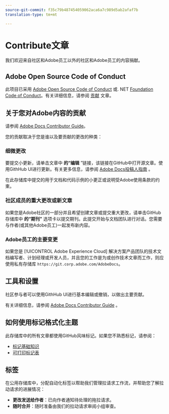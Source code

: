 ```yaml
---
source-git-commit: f35c79b487454059062aca6a7c989d5ab2afaf7b
translation-type: tm+mt

---
```

# Contribute文章

我们欢迎来自社区和Adobe员工以外的社区和Adobe员工的内容捐献。

## Adobe Open Source Code of Conduct

此项目已采用 [Adobe Open Source Code of Conduct](code-of-conduct.md) 或. NET [Foundation Code of Conduct](https://dotnetfoundation.org/code-of-conduct)。有关详细信息，请参阅 [贡献](contributing.md) 文章。

## 关于您对Adobe内容的贡献

请参阅 [Adobe Docs Contributor Guide](https://docs.adobe.com/help/en/contributor/contributor-guide/introduction.html)。

您的贡献取决于您是谁以及要贡献的更改的种类：

### 细微更改

要提交小更新，请单击文章中 **的“编辑** ”链接，该链接在GitHub中打开源文章。使用GithHub UI进行更新。有关更多信息，请参阅 [Adobe Docs投稿人指南](https://docs.adobe.com/help/en/contributor/contributor-guide/introduction.html) 。

在此存储库中提交的用于文档和代码示例的小更正或说明受Adobe使用条款的约束。

### 社区成员的重大更改或新文章

如果您是Adobe社区的一部分并且希望创建文章或提交重大更改，请单击GitHub存储库中 **的“期刊”** 选项卡以提交期刊。此提交开始与文档团队进行对话。您需要与作者(或其他Adobe员工)一起发布新内容。

<!--
If you submit a pull request with significant changes to documentation and code examples, you'll see a message in the pull request asking you to submit an online contribution license agreement (CLA). You must complete the online form before we can review your pull request.
-->

### Adobe员工的主要变更

如果您是 [!UICONTROL Adobe Experience Cloud] 解决方案产品团队的技术文档编写者、计划经理或开发人员，并且您的工作是为或创作技术文章而工作，则应使用私有存储库 `https://git.corp.adobe.com/AdobeDocs`。

<!--Employees from other parts of the Adobe world should use the public repo for minor updates.-->

## 工具和设置

社区参与者可以使用GithHub UI进行基本编辑或撤销，以做出主要贡献。

有关详细信息，请参阅 [Adobe Docs Contributor Guide](https://docs.adobe.com/help/en/contributor/contributor-guide/introduction.html) 。

## 如何使用标记格式化主题

此存储库中的所有文章都使用GitHub风味标记。如果您不熟悉标记，请参阅：

* [标记基础知识](https://help.github.com/articles/getting-started-with-writing-and-formatting-on-github/)
* [可打印标记表](https://guides.github.com/pdfs/markdown-cheatsheet-online.pdf)

## 标签

在公用存储库中，分配自动化标签以帮助我们管理拉请求工作流，并帮助您了解拉动请求的进展情况：

* **更改发送给作者**：已向作者通知待处理的拖拉请求。
* **随时合并**：随时准备由我们的拉动请求审阅小组审查。
